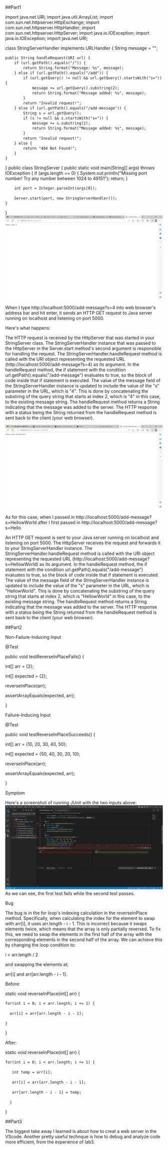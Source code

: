 ##Part1

import java.net.URI;
import java.util.ArrayList;
import com.sun.net.httpserver.HttpExchange;
import com.sun.net.httpserver.HttpHandler;
import com.sun.net.httpserver.HttpServer;
import java.io.IOException;
import java.io.IOException;
import java.net.URI;

class StringServerHandler implements URLHandler {
    String message = "";

    public String handleRequest(URI url) {
        if (url.getPath().equals("/")) {
            return String.format("Message: %s", message);
        } else if (url.getPath().equals("/add")) {
            if (url.getQuery() != null && url.getQuery().startsWith("s=")) {
                message += url.getQuery().substring(2);
                return String.format("Message added: %s", message);
            }
            return "Invalid request!";
        } else if (url.getPath().equals("/add-message")) {
            String s = url.getQuery();
            if (s != null && s.startsWith("s=")) {
                message += s.substring(2);
                return String.format("Message added: %s", message);
            }
            return "Invalid request!";
        } else {
            return "404 Not Found!";
        }
    }
}
public class StringServer {
    public static void main(String[] args) throws IOException {
        if (args.length == 0) {
            System.out.println("Missing port number! Try any number between 1024 to 49151");
            return;
        }

        int port = Integer.parseInt(args[0]);

        Server.start(port, new StringServerHandler());
    }
}
 ![Image](4.png)

When I type http://localhost:5000/add-message?s=4 into web browser's address bar and hit enter, it sends an HTTP GET request to Java server running on localhost and listening on port 5000.

Here's what happens:

The HTTP request is received by the HttpServer that was started in your StringServer class.
The StringServerHandler instance that was passed to the HttpServer in the Server.start method's second argument is responsible for handling the request.
The StringServerHandler.handleRequest method is called with the URI object representing the requested URL (http://localhost:5000/add-message?s=4) as its argument.
In the handleRequest method, the if statement with the condition url.getPath().equals("/add-message") evaluates to true, so the block of code inside that if statement is executed.
The value of the message field of the StringServerHandler instance is updated to include the value of the "s" parameter in the URL, which is "4". This is done by concatenating the substring of the query string that starts at index 2, which is "4" in this case, to the existing message string.
The handleRequest method returns a String indicating that the message was added to the server.
The HTTP response with a status being the String returned from the handleRequest method is sent back to the client (your web browser).

![Image](1.png)

As for this case, when I passed in http://localhost:5000/add-message?s=HellowWorld after I first passed in http://localhost:5000/add-message?s=Hello

An HTTP GET request is sent to your Java server running on localhost and listening on port 5000.
The HttpServer receives the request and forwards it to your StringServerHandler instance.
The StringServerHandler.handleRequest method is called with the URI object representing the requested URL (http://localhost:5000/add-message?s=HellowWorld) as its argument.
In the handleRequest method, the if statement with the condition url.getPath().equals("/add-message") evaluates to true, so the block of code inside that if statement is executed.
The value of the message field of the StringServerHandler instance is updated to include the value of the "s" parameter in the URL, which is "HellowWorld". This is done by concatenating the substring of the query string that starts at index 2, which is "HellowWorld" in this case, to the existing message string.
The handleRequest method returns a String indicating that the message was added to the server.
The HTTP response with a status being the String returned from the handleRequest method is sent back to the client (your web browser).

##Part2

Non-Failure-Inducing Input

@Test

public void testReverseInPlaceFails() {

  int[] arr = {2};
  
  int[] expected = {2};
  
  reverseInPlace(arr);
  
  assertArrayEquals(expected, arr);
  
}

Failure-Inducing Input

@Test

public void testReverseInPlaceSucceeds() {

  int[] arr = {10, 20, 30, 40, 50};
  
  int[] expected = {50, 40, 30, 20, 10};
  
  reverseInPlace(arr);
  
  assertArrayEquals(expected, arr);
  
}

Symptom

Here's a screenshot of running JUnit with the two inputs above:
![Image](7.png)
As we can see, the first test fails while the second test passes.

Bug

The bug is in the for loop's indexing calculation in the reverseInPlace method. Specifically, when calculating the index for the element to swap with arr[i], it uses arr.length - i - 1. This is incorrect because it swaps elements twice, which means that the array is only partially reversed. To fix this, we need to swap the elements in the first half of the array with the corresponding elements in the second half of the array. We can achieve this by changing the loop condition to:

i < arr.length / 2

and swapping the elements at;

arr[i] and arr[arr.length - i - 1].

Before:

static void reverseInPlace(int[] arr) {

    for(int i = 0; i < arr.length; i += 1) {
    
      arr[i] = arr[arr.length - i - 1];
      
    }
    
  }

After:

static void reverseInPlace(int[] arr) {

    for(int i = 0; i < arr.length; i += 1) {
    
       int temp = arr[i];
       
       arr[i] = arr[arr.length - i - 1];
       
       arr[arr.length - i - 1] = temp;
       
      }
      
   }

##Part3

The biggest take away I learned is about how to creat a web server in the VScode. Another pretty useful technque is how to debug and analyze code more efficient, from the experience of lab3.
